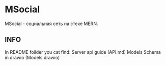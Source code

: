 # MSocial

MSocial - социальная сеть на стеке MERN.

## INFO

In README foilder you cat find:
Server api guide (API.md)
Models Schema in drawio (Models.drawio)
